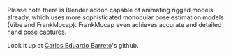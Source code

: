 Please note there is Blender addon capable of animating rigged models already, which uses more sophisticated monocular pose estimation models (Vibe and FrankMocap). FrankMocap even achieves accurate and detailed hand pose captures.

Look it up at [Carlos Eduardo Barreto](https://github.com/carlosedubarreto/b3d_mocap_import)'s github.
